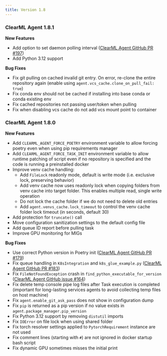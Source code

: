 ```yaml
---
title: Version 1.8
---
```


### ClearML Agent 1.8.1

**New Features**
* Add option to set daemon polling interval ([ClearML Agent GitHub PR #197](https://github.com/clearml/clearml-agent/pull/197))
* Add Python 3.12 support

**Bug Fixes**
* Fix git pulling on cached invalid git entry. On error, re-clone the entire repository again (enable using `agent.vcs_cache.clone_on_pull_fail: true`)
* Fix conda env should not be cached if installing into base conda or conda existing env
* Fix cached repositories not passing user/token when pulling
* Fix when disabling vcs cache do not add vcs mount point to container

### ClearML Agent 1.8.0

**New Features**
* Add `CLEARML_AGENT_FORCE_POETRY` environment variable to allow forcing poetry even when using pip requirements manager
* Add `CLEARML_AGENT_FORCE_TASK_INIT` environment variable to allow runtime patching of script even if no repository is 
specified and the code is running a preinstalled docker
* Improve venv cache handling:
  * Add `FileLock` readonly mode, default is write mode (i.e. exclusive lock, preserving behavior)
  * Add venv cache now uses readonly lock when copying folders from venv cache into target folder. This enables multiple read, single write operation
  * Do not lock the cache folder if we do not need to delete old entries
  * Add `agent.venvs_cache.lock_timeout` to control the venv cache folder lock timeout (in seconds, default 30)
* Add protection for `truncate()` call
* Move configuration sanitization settings to the default config file
* Add queue ID report before pulling task
* Improve GPU monitoring for MIGs

**Bug Fixes**
* Use correct Python version in Poetry init ([ClearML Agent GitHub PR #179](https://github.com/clearml/clearml-agent/pull/179))
* Fix queue handling in `K8sIntegration` and `k8s_glue_example.py` ([ClearML Agent GitHub PR #183](https://github.com/clearml/clearml-agent/pull/183))
* Fix `FileNotFoundException` crash in `find_python_executable_for_version` ([ClearML Agent GitHub issue #164](https://github.com/clearml/clearml-agent/issues/164))
* Fix delete temp console pipe log files after Task execution is completed (important for long-lasting services agents to avoid collecting temp files on host machine)
* Fix `agent.enable_git_ask_pass` does not show in configuration dump
* Fix `pip` is returned as a pip version if no value exists in `agent.package_manager.pip_version`
* Fix Python 3.12 support by removing `distutil` imports
* Fix `IOError` on file lock when using shared folder
* Fix torch resolver settings applied to `PytorchRequirement` instance are not used
* Fix comment lines (starting with `#`) are not ignored in docker startup bash script
* Fix dynamic GPU sometimes misses the initial print

